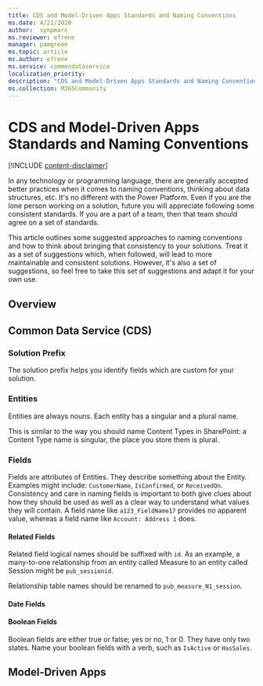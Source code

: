 ```yaml
---
title: CDS and Model-Driven Apps Standards and Naming Conventions
ms.date: 4/21/2020
author:  sympmarc
ms.reviewer: efrene
manager: pamgreen
ms.topic: article
ms.author: efrene
ms.service: commondataservice
localization_priority: 
description: "CDS and Model-Driven Apps Standards and Naming Conventions"
ms.collection: M365Community
---
```


# CDS and Model-Driven Apps Standards and Naming Conventions

[!INCLUDE [content-disclaimer](includes/content-disclaimer.md)]

In any technology or programming language, there are generally accepted better practices when it comes to naming conventions, thinking about data structures, etc. It's no different with the Power Platform. Even if you are the lone person working on a solution, future you will appreciate following some consistent standards. If you are a part of a team, then that team should agree on a set of standards.

This article outlines some suggested approaches to naming conventions and how to think about bringing that consistency to your solutions. Treat it as a set of suggestions which, when followed, will lead to more maintainable and consistent solutions. However, it's also a set of suggestions, so feel free to take this set of suggestions and adapt it for your own use.

## Overview

## Common Data Service (CDS)

### Solution Prefix

The solution prefix helps you identify fields which are custom for your solution.

### Entities

Entities are always nouns. Each entity has a singular and a plural name.

This is similar to the way you should name Content Types in SharePoint: a Content Type name is singular, the place you store them is plural.

### Fields

Fields are attributes of Entities. They describe something about the Entity. Examples might include: `CustomerName`, `IsConfirmed`, or `ReceivedOn`. Consistency and care in naming fields is important to both give clues about how they should be used as well as a clear way to understand what values they will contain. A field name like `a123_FieldName17` provides no apparent value, whereas a field name like `Account: Address 1` does.

#### Related Fields

Related field logical names should be suffixed with `id`. As an example, a many-to-one relationship from an entity called Measure to an entity called Session might be `pub_sessionid`.

Relationship table names should be renamed to `pub_measure_N1_session`.

#### Date Fields

#### Boolean Fields

Boolean fields are either true or false; yes or no, 1 or 0. They have only two states. Name your boolean fields with a verb, such as `IsActive` or `HasSales`.

## Model-Driven Apps
